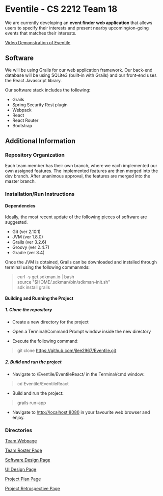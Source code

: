 # Eventile - CS 2212 Team 18

We are currently developing an **event finder web application** that allows users to specify their interests and present nearby upcoming/on-going events that matches their interests.

[Video Demonstration of Eventile](https://www.youtube.com/watch?v=3WWt2063-3U)

## Software

We will be using Grails for our web application framework. Our back-end database will be using SQLite3 (built-in with Grails) and our front-end uses the React Javascript library.

Our software stack includes the following:

* Grails 
* Spring Security Rest plugin
* Webpack
* React
* React Router
* Bootstrap

## Additional Information

### Repository Organization

Each team member has their own branch, where we each implemented our own assigned features. The implemented features are then merged into the dev branch. After unanimous approval, the features are merged into the master branch. 

### Installation/Run Instructions

#### Dependencies

Ideally, the most recent update of the following pieces of software are suggested.
- Git (ver 2.10.1)
- JVM (ver 1.8.0)
- Grails (ver 3.2.6)
- Groovy (ver 2.4.7)
- Gradle (ver 3.4)

Once the JVM is obtained, Grails can be downloaded and installed through terminal using the following commanmds:

> curl -s get.sdkman.io | bash <br/>
> source "$HOME/.sdkman/bin/sdkman-init.sh" <br/>
> sdk install grails <br/>

#### Building and Running the Project

##### 1. Clone the repository

- Create a new directory for the project

- Open a Terminal/Command Prompt window inside the new directory

- Execute the following command: 

> git clone https://github.com/jlee2967/Eventile.git 

##### 2. Build and run the project

- Navigate to /Eventile/EventileReact/ in the Terminal/cmd window:

> cd Eventile/EventileReact

- Build and run the project:

> grails run-app

- Navigate to [http://localhost:8080](http://localhost:8080) in your favourite web browser and enjoy.

### Directories

[Team Webpage](https://jlee2967.github.io/Eventile/)

[Team Roster Page](GitHubPages/TEAMROSTER.md)

[Software Design Page](GitHubPages/SOFTWAREDESIGN.md)

[UI Design Page](GitHubPages/UIDESIGN.md)

[Project Plan Page](GitHubPages/PROJECTPLAN.md)

[Project Retrospective Page](GitHubPages/PROJECTRETROSPECTIVE.md)
